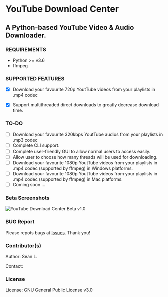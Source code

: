 # YouTube Download Center

## A Python-based YouTube Video &amp; Audio Downloader.

### REQUIREMENTS
- Python >= v3.6
- ffmpeg

### SUPPORTED FEATURES
- [x] Download your favourite 720p YoutTube videos from your playlists in .mp4 codec
- [x] Support multithreaded direct downloads to greatly decrease download time.


### TO-DO
- [ ] Download your favourite 320kbps YoutTube audios from your playlists in .mp3 codec
- [ ] Complete CLI support.
- [ ] Complete user-friendly GUI to allow normal users to access easily.
- [ ] Allow user to choose how many threads will be used for downloading.
- [ ] Download your favourite 1080p YoutTube videos from your playlists in .mp4 codec (supported by ffmpeg) in Windows platforms.
- [ ] Download your favourite 1080p YoutTube videos from your playlists in .mp4 codec (supported by ffmpeg) in Mac platforms.
- [ ] Coming soon ...

### Beta Screenshots
![YouTube Download Center Beta v1.0](https://imgur.com/a/aPwMsuO "YouTube Download Center Beta v1.0")


### BUG Report
Please repots bugs at [Issues](https://github.com/seanlee31/youtube-dc/issues "Issues"). Thank you!

### Contributor(s)
Author: Sean L.

Contact: 

### License
License: GNU General Public License v3.0
